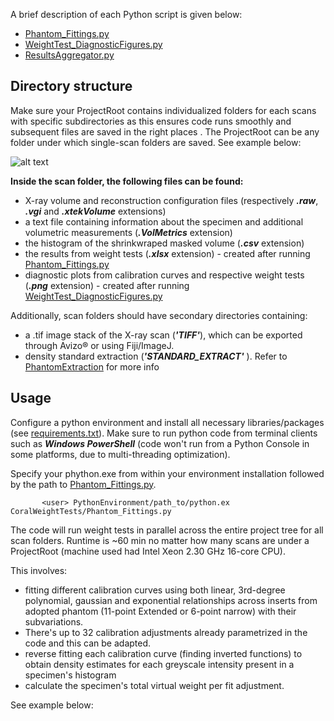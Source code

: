 A brief description of each Python script is given below:
- [Phantom_Fittings.py](https://github.com/LeoBertiniNHM/CoralMethodsPaper/blob/main/CoralWeightTests/Phantom_Fittings.py)
- [WeightTest_DiagnosticFigures.py](https://github.com/LeoBertiniNHM/CoralMethodsPaper/blob/main/CoralWeightTests/WeightTest_DiagnosticFigures.py)
- [ResultsAggregator.py](https://github.com/LeoBertiniNHM/CoralMethodsPaper/blob/main/CoralWeightTests/ResultsAggregator.py)

## Directory structure

Make sure your ProjectRoot contains individualized folders for each scans with specific subdirectories as this ensures code runs smoothly and subsequent files are saved in the right places .
The ProjectRoot can be any folder under which single-scan folders are saved. 
See example below:

![alt text](https://github.com/LeoBertiniNHM/CoralMethodsPaper/blob/main/PhantomExtraction/GIFs/DirectoryTreeExample.jpg)

**Inside the scan folder, the following files can be found:**

- X-ray volume and reconstruction configuration files (respectively ***.raw***, ***.vgi*** and ***.xtekVolume*** extensions)
- a text file containing information about the specimen and additional volumetric measurements (***.VolMetrics*** extension)
- the histogram of the shrinkwraped masked volume (***.csv*** extension)
- the results from weight tests (***.xlsx*** extension) - created after running [Phantom_Fittings.py](https://github.com/LeoBertiniNHM/CoralMethodsPaper/blob/main/CoralWeightTests)
- diagnostic plots from calibration curves and respective weight tests (***.png*** extension) - created after running [WeightTest_DiagnosticFigures.py](https://github.com/LeoBertiniNHM/CoralMethodsPaper/blob/main/CoralWeightTests)

Additionally, scan folders should have secondary directories containing:

- a .tif image stack of the X-ray scan  (***'TIFF'***), which can be exported through Avizo® or using Fiji/ImageJ.
- density standard extraction (***'STANDARD_EXTRACT'*** ). Refer to [PhantomExtraction](https://github.com/LeoBertiniNHM/CoralMethodsPaper/blob/main/PhantomExtraction) for more info


## Usage

Configure a python environment and install all necessary libraries/packages (see [requirements.txt](https://github.com/LeoBertiniNHM/CoralMethodsPaper/blob/main/requirements.txt)).
Make sure to run python code from terminal clients such as ***Windows PowerShell*** (code won't run from a Python Console in some platforms, due to multi-threading optimization). 

Specify your phython.exe from within your environment installation followed by the path to [Phantom_Fittings.py](https://github.com/LeoBertiniNHM/CoralMethodsPaper/blob/main/CoralWeightTests/Phantom_Fittings.py).

           <user> PythonEnvironment/path_to/python.ex CoralWeightTests/Phantom_Fittings.py

The code will run weight tests in parallel across the entire project tree for all scan folders. 
Runtime is ~60 min no matter how many scans are under a ProjectRoot (machine used had Intel Xeon 2.30 GHz 16-core CPU). 

This involves: 
- fitting different calibration curves using both linear, 3rd-degree polynomial, gaussian and exponential relationships across inserts from adopted phantom (11-point Extended or 6-point narrow) with their subvariations. 
- There's up to 32 calibration adjustments already parametrized in the code and this can be adapted. 
- reverse fitting each calibration curve (finding inverted functions) to obtain density estimates for each greyscale intensity present in a specimen's histogram
- calculate the specimen's total virtual weight per fit adjustment. 

See example below:


